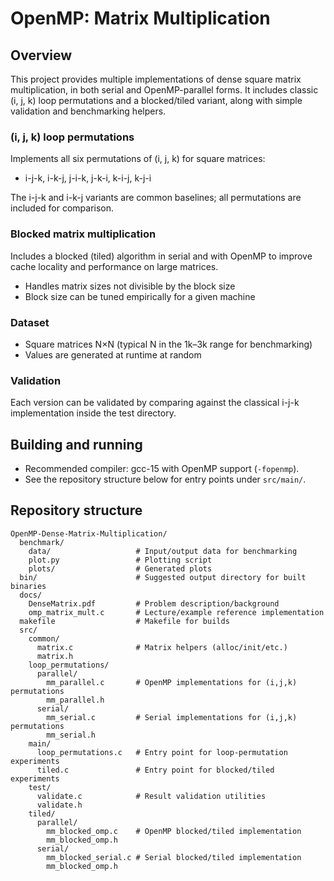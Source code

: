 # OpenMP: Matrix Multiplication

## Overview

This project provides multiple implementations of dense square matrix multiplication, in both serial and OpenMP-parallel forms. It includes classic (i, j, k) loop permutations and a blocked/tiled variant, along with simple validation and benchmarking helpers.

### (i, j, k) loop permutations

Implements all six permutations of (i, j, k) for square matrices:

- i-j-k, i-k-j, j-i-k, j-k-i, k-i-j, k-j-i

The i-j-k and i-k-j variants are common baselines; all permutations are included for comparison.

### Blocked matrix multiplication

Includes a blocked (tiled) algorithm in serial and with OpenMP to improve cache locality and performance on large matrices.

- Handles matrix sizes not divisible by the block size
- Block size can be tuned empirically for a given machine

### Dataset

- Square matrices N×N (typical N in the 1k–3k range for benchmarking)
- Values are generated at runtime at random

### Validation

Each version can be validated by comparing against the classical i-j-k implementation inside the test directory.

## Building and running

- Recommended compiler: gcc-15 with OpenMP support (`-fopenmp`).
- See the repository structure below for entry points under `src/main/`.

## Repository structure

```text
OpenMP-Dense-Matrix-Multiplication/
  benchmark/
    data/                   # Input/output data for benchmarking
    plot.py                 # Plotting script
    plots/                  # Generated plots
  bin/                      # Suggested output directory for built binaries
  docs/
    DenseMatrix.pdf         # Problem description/background
    omp_matrix_mult.c       # Lecture/example reference implementation
  makefile                  # Makefile for builds
  src/
    common/
      matrix.c              # Matrix helpers (alloc/init/etc.)
      matrix.h
    loop_permutations/
      parallel/
        mm_parallel.c       # OpenMP implementations for (i,j,k) permutations
        mm_parallel.h
      serial/
        mm_serial.c         # Serial implementations for (i,j,k) permutations
        mm_serial.h
    main/
      loop_permutations.c   # Entry point for loop-permutation experiments
      tiled.c               # Entry point for blocked/tiled experiments
    test/
      validate.c            # Result validation utilities
      validate.h
    tiled/
      parallel/
        mm_blocked_omp.c    # OpenMP blocked/tiled implementation
        mm_blocked_omp.h
      serial/
        mm_blocked_serial.c # Serial blocked/tiled implementation
        mm_blocked_omp.h
```
